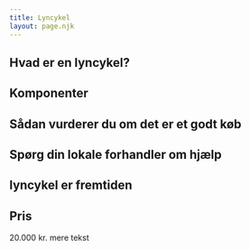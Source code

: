 ```yaml
---
title: Lyncykel
layout: page.njk
---
```


## Hvad er en lyncykel?

## Komponenter

## Sådan vurderer du om det er et godt køb

## Spørg din lokale forhandler om hjælp

## lyncykel er fremtiden

## Pris
20.000 kr.
mere tekst